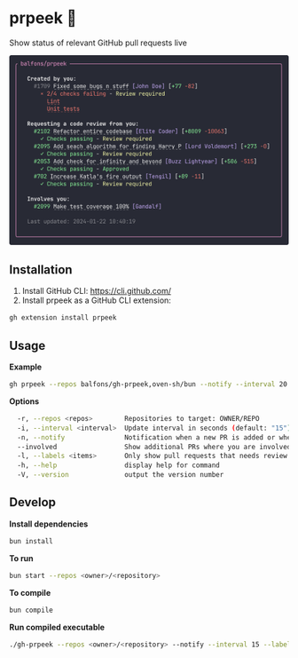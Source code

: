 # prpeek 👀
Show status of relevant GitHub pull requests live

![Example screenshot](example.png)

## Installation
1. Install GitHub CLI: https://cli.github.com/
2. Install prpeek as a GitHub CLI extension:
```bash
gh extension install prpeek
```

## Usage 

**Example**
```bash
gh prpeek --repos balfons/gh-prpeek,oven-sh/bun --notify --interval 20 --labels bug,feature --involved
```

**Options**
```bash
  -r, --repos <repos>        Repositories to target: OWNER/REPO
  -i, --interval <interval>  Update interval in seconds (default: "15")
  -n, --notify               Notification when a new PR is added or when one of your PRs becomes mergable (default: false)
  --involved                 Show additional PRs where you are involved (default: false)
  -l, --labels <items>       Only show pull requests that needs review from you with any of the specified labels
  -h, --help                 display help for command
  -V, --version              output the version number
```


## Develop
**Install dependencies**

```bash
bun install
```

**To run**

```bash
bun start --repos <owner>/<repository>
```

**To compile**
```bash
bun compile
```

**Run compiled executable**
```bash
./gh-prpeek --repos <owner>/<repository> --notify --interval 15 --labels bug,feature --involved
```